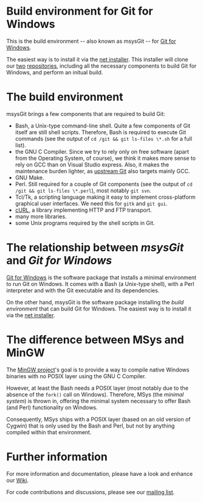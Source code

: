 # Build environment for Git for Windows

This is the build environment -- also known as msysGit -- for [Git for Windows](http://msysgit.googlecode.com/).

The easiest way is to install it via the [net installer](http://code.google.com/p/msysgit/downloads/list?q=netinstall). This installer will clone our [two](http://github.com/msysgit/msysgit) [repositories](http://github.com/msysgit/git), including all the necessary components to build Git for Windows, and perform an initual build.

# The build environment

msysGit brings a few components that are required to build Git:

- Bash, a Unix-type command-line shell. Quite a few components of Git itself are still shell scripts. Therefore, Bash is required to execute Git commands (see the output of `cd /git && git ls-files \*.sh` for a full list).
- the GNU C Compiler. Since we try to rely only on free software (apart from the Operating System, of course), we think it makes more sense to rely on GCC than on Visual Studio express. Also, it makes the maintenance burden lighter, as [upstream Git](http://github.com/gitster/git) also targets mainly GCC.
- GNU Make.
- Perl. Still required for a couple of Git components (see the output of `cd /git && git ls-files \*.perl`), most notably `git svn`.
- Tcl/Tk, a scripting language making it easy to implement cross-platform graphical user interfaces. We need this for `gitk` and `git gui`.
- [cURL](http://curl.haxx.se), a library implementing HTTP and FTP transport.
- many more libraries.
- some Unix programs required by the shell scripts in Git.

# The relationship between _msysGit_ and _Git for Windows_

[Git for Windows](http://code.google.com/p/msysgit/downloads/list?q=full+installer+for+official+git) is the software package that installs a minimal environment to run Git on Windows. It comes with a Bash (a Unix-type shell), with a Perl interpreter and with the Git executable and its dependencies.

On the other hand, msysGit is the software package installing the _build environment_ that can build Git for Windows.  The easiest way is to install it via the [net installer](http://code.google.com/p/msysgit/downloads/list?q=netinstall).

# The difference between MSys and MinGW

The [MinGW project](http://mingw.org/)'s goal is to provide a way to compile native Windows binaries with no POSIX layer using the GNU C Compiler.

However, at least the Bash needs a POSIX layer (most notably due to the absence of the `fork()` call on Windows). Therefore, MSys (the _minimal system_) is thrown in, offering the minimal system necessary to offer Bash (and Perl) functionality on Windows.

Consequently, MSys ships with a POSIX layer (based on an old version of Cygwin) that is only used by the Bash and Perl, but not by anything compiled within that environment.

# Further information

For more information and documentation, please have a look and enhance our [Wiki](https://github.com/msysgit/msysgit/wiki).

For code contributions and discussions, please see our [mailing list](http://groups.google.com/group/msysgit).
